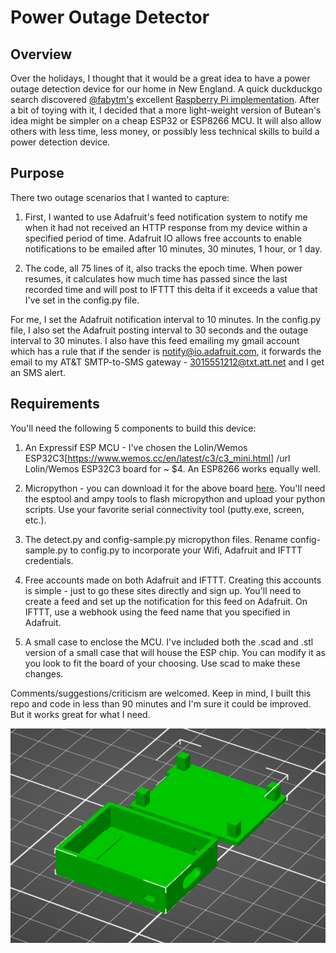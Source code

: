 # Power Outage Detector

## Overview

Over the holidays, I thought that it would be a great idea to have a power outage detection device for our home in New England.   A quick duckduckgo search discovered  [@fabytm's](https://github.com/fabytm) excellent [Raspberry Pi implementation](https://github.com/fabytm/Outage-Detector).
After a bit of toying with it, I decided that a more light-weight version of Butean's idea might be simpler on a cheap ESP32 or ESP8266 MCU. It will also allow others with less time, less money, or possibly less technical skills to build a power detection device.

## Purpose

There two outage scenarios that I wanted to capture:

1. First, I wanted to use Adafruit's feed notification system to notify me when it had not received an HTTP response from my device within a specified period of time.  Adafruit IO allows free accounts to enable notifications to be emailed after 10 minutes, 30 minutes, 1 hour, or 1 day. 

2. The code, all 75 lines of it, also tracks the epoch time.    When power resumes, it calculates how much time has passed since the last recorded time and will post to IFTTT this delta if it exceeds a value that I've set in the config.py file. 

For me, I set the Adafruit notification interval to 10 minutes.  In the config.py file, I also set the Adafruit posting interval to 30 seconds and the outage interval to 30 minutes.   I also have this feed emailing my gmail account which has a rule that if the sender is notify@io.adafruit.com, it forwards the email to my AT&T SMTP-to-SMS gateway - 3015551212@txt.att.net and I get an SMS alert.

## Requirements

You'll need the following 5 components to build this device:

1. An Expressif ESP MCU - I've chosen the Lolin/Wemos ESP32C3[https://www.wemos.cc/en/latest/c3/c3_mini.html] /url Lolin/Wemos ESP32C3 board for ~ $4.  An ESP8266 works equally well.

2. Micropython - you can download it for the above board [here](https://micropython.org/download/LOLIN_C3_MINI/).  You'll need the esptool and ampy tools to flash micropython and upload 
your python scripts.  Use your favorite serial connectivity tool (putty.exe, screen, etc.).

3. The detect.py and config-sample.py micropython files. Rename config-sample.py to config.py to incorporate your Wifi, Adafruit and IFTTT credentials.

4. Free accounts made on both Adafruit and IFTTT.  Creating this accounts is simple - just to go these sites directly and sign up. You'll need to create a feed and set up the notification for this feed on Adafruit.  On IFTTT, use a webhook using the feed name that you specified in Adafruit.  

5. A small case to enclose the MCU.  I've included both the .scad and .stl version of a small case that will house the ESP chip.  You can modify it as you look to fit the board of your choosing.  Use scad to make these changes.

Comments/suggestions/criticism are welcomed.  Keep in mind, I built this repo and code in less than 90 minutes and I'm sure it could be improved.  But it works great for what I need.

![Alt text](./case.png)
